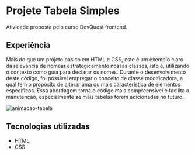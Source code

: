 # Projete Tabela Simples
Atividade proposta pelo curso DevQuest frontend.

## Experiência
Mais do que um projeto básico em HTML e CSS, este é um exemplo claro da relevância de nomear estrategicamente nossas classes, isto é, utilizando o contexto como guia para declarar os nomes. Durante o desenvolvimento deste código, foi possível empregar o conceito de classe modificadora, a qual tem o propósito de alterar uma ou mais característica de elementos específicos. Essa abordagem torna o código mais compreensível e facilita a manutenção, especialmente se mais tabelas forem adicionadas no futuro.


![animacao-tabela](https://github.com/SimoneSi/TabelaSimples/assets/61718321/6ae624c7-f53a-4d76-9f53-4238fa65ef92)

## Tecnologias utilizadas
- HTML
- CSS
